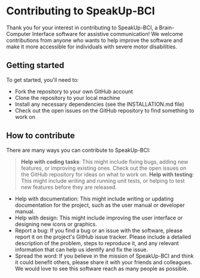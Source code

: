# Contributing to SpeakUp-BCI

Thank you for your interest in contributing to SpeakUp-BCI, a Brain-Computer Interface software for assistive communication! We welcome contributions from anyone who wants to help improve the software and make it more accessible for individuals with severe motor disabilities.

## Getting started

To get started, you'll need to:

* Fork the repository to your own GitHub account
* Clone the repository to your local machine
* Install any necessary dependencies (see the INSTALLATION.md file)
* Check out the open issues on the GitHub repository to find something to work on


## How to contribute
There are many ways you can contribute to SpeakUp-BCI:

> **Help with coding tasks**: This might include fixing bugs, adding new features, or improving existing ones. Check out the open issues on the GitHub repository for ideas on what to work on.
> **Help with testing**: This might include writing and running unit tests, or helping to test new features before they are released.
* Help with documentation: This might include writing or updating documentation for the project, such as the user manual or developer manual.
* Help with design: This might include improving the user interface or designing new icons or graphics.
* Report a bug: If you find a bug or an issue with the software, please report it on the project's GitHub issue tracker. Please include a detailed description of the problem, steps to reproduce it, and any relevant information that can help us identify and fix the issue.
* Spread the word: If you believe in the mission of SpeakUp-BCI and think it could benefit others, please share it with your friends and colleagues. We would love to see this software reach as many people as possible.
